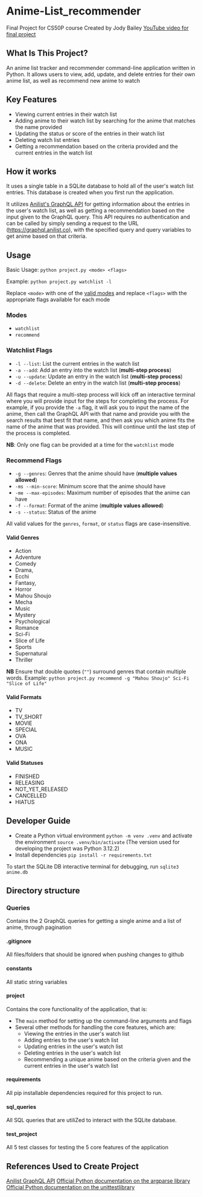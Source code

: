 # Anime-List_recommender

Final Project for CS50P course
Created by Jody Bailey
[YouTube video for final project](https://youtu.be/ii_9hP99ChY?feature=shared)

## What Is This Project?

An anime list tracker and recommender command-line application written in Python. It allows users to view, add, update, and delete entries for their own anime list, as well as recommend new anime to watch

## Key Features

- Viewing current entries in their watch list
- Adding anime to their watch list by searching for the anime that matches the name provided
- Updating the status or score of the entries in their watch list
- Deleting watch list entries
- Getting a recommendation based on the criteria provided and the current entries in the watch list

## How it works

It uses a single table in a SQLite database to hold all of the user's watch list entries. This database is created when you first run the application.

It utilizes [Anilist's GraphQL API](https://anilist.gitbook.io/anilist-apiv2-docs) for getting information about the entries in the user's watch list, as well as getting a recommendation based on the input given to the GraphQL query. This API requires no authentication and can be called by simply sending a request to the URL (<https://graphql.anilist.co>), with the specified query and query variables to get anime based on that criteria.

## Usage

Basic Usage:
`python project.py <mode> <flags>`

Example:
`python project.py watchlist -l`

Replace `<mode>` with one of the [valid modes](#modes) and replace `<flags>` with the appropriate flags available for each mode

### Modes

- `watchlist`
- `recommend`

### Watchlist Flags

- `-l --list`: List the current entries in the watch list
- `-a --add`: Add an entry into the watch list (**multi-step process**)
- `-u --update`: Update an entry in the watch list (**multi-step process**)
- `-d --delete`: Delete an entry in the watch list (**multi-step process**)

All flags that require a multi-step process will kick off an interactive terminal where you will provide input for the steps for completing the process. For example, if you provide the `-a` flag, it will ask you to input the name of the anime, then call the GraphQL API with that name and provide you with the search results that best fit that name, and then ask you which anime fits the name of the anime that was provided. This will continue until the last step of the process is completed.

**NB**: Only one flag can be provided at a time for the `watchlist` mode

### Recommend Flags

- `-g --genres`: Genres that the anime should have (**multiple values allowed**)
- `-ms --min-score`: Minimum score that the anime should have
- `-me --max-episodes`: Maximum number of episodes that the anime can have
- `-f --format`: Format of the anime (**multiple values allowed**)
- `-s --status`: Status of the anime

All valid values for the `genres`, `format`, or `status` flags are case-insensitive.

#### Valid Genres

- Action
- Adventure
- Comedy
- Drama,
- Ecchi
- Fantasy,
- Horror
- Mahou Shoujo
- Mecha
- Music
- Mystery
- Psychological
- Romance
- Sci-Fi
- Slice of Life
- Sports
- Supernatural
- Thriller

**NB** Ensure that double quotes (`""`) surround genres that contain multiple words. Example: `python project.py recommend -g "Mahou Shoujo" Sci-Fi "Slice of Life"`

#### Valid Formats

- TV
- TV_SHORT
- MOVIE
- SPECIAL
- OVA
- ONA
- MUSIC

#### Valid Statuses

- FINISHED
- RELEASING
- NOT_YET_RELEASED
- CANCELLED
- HIATUS

## Developer Guide

- Create a Python virtual environment `python -m venv .venv` and activate the environment `source .venv/bin/activate` (The version used for developing the project was Python 3.12.2)
- Install dependencies `pip install -r requirements.txt`

To start the SQLite DB interactive terminal for debugging, run `sqlite3 anime.db`

## Directory structure

### Queries

Contains the 2 GraphQL queries for getting a single anime and a list of anime, through pagination

#### .gitignore

All files/folders that should be ignored when pushing changes to github

#### constants

All static string variables

#### project

Contains the core functionality of the application, that is:

- The `main` method for setting up the command-line arguments and flags
- Several other methods for handling the core features, which are:
  - Viewing the entries in the user's watch list
  - Adding entries to the user's watch list
  - Updating entries in the user's watch list
  - Deleting entries in the user's watch list
  - Recommending a unique anime based on the criteria given and the current entries in the user's watch list

#### requirements

All pip installable dependencies required for this project to run.

#### sql_queries

All SQL queries that are utiliZed to interact with the SQLite database.

#### test_project

All 5 test classes for testing the 5 core features of the application

## References Used to Create Project

[Anilist GraphQL API](https://anilist.gitbook.io/anilist-apiv2-docs/docs)
[Official Python documentation on the argparse library](https://docs.python.org/3/library/argparse.html#choices)
[Official Python documentation on the unittestlibrary](https://docs.python.org/3/library/unittest.html#module-unittest)
